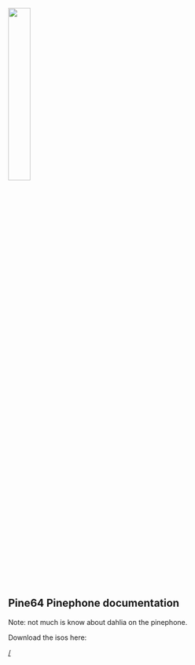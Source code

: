 <p align="left">
  <img width="30%" src="https://github.com/dahlia-os/documentation/blob/master/assets/images/logo/new/dahliaOS_logo_with_text_black.svg"
</p>

## Pine64 Pinephone documentation 
Note: not much is know about dahlia on the pinephone.

Download the isos here:

[/]()




